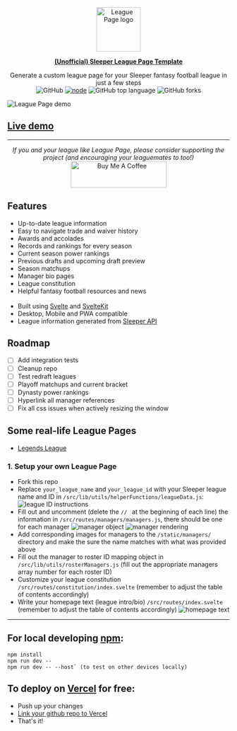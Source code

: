 <div align="center">
  <img alt="League Page logo" src="https://storage.googleapis.com/nfl-player-data/League%20Page.png" width="100px" />

  **[(Unofficial) Sleeper League Page Template](https://github.com/nmelhado/league-page/)**


Generate a custom league page for your Sleeper fantasy football league in just a few steps
  <br />
  ![GitHub](https://img.shields.io/github/license/nmelhado/league-page) [![node](https://img.shields.io/node/v/passport.svg)](https://github.com/nmelhado/league-page) ![GitHub top language](https://img.shields.io/github/languages/top/nmelhado/league-page?color=ff3e00) ![GitHub forks](https://img.shields.io/github/forks/nmelhado/league-page)
</div>


![League Page demo](https://storage.googleapis.com/nfl-player-data/league-page-demo.png)

## [Live demo](https://www.legendsleagueff.com/)
-----------
<div align="center">
<i>If you and your league like League Page, please consider supporting the project (and encouraging your leaguemates to too!)</i><br>
    <a href="https://www.buymeacoffee.com/nmelhado" target="_blank"><img src="https://cdn.buymeacoffee.com/buttons/v2/default-green.png" alt="Buy Me A Coffee" style="height: 60px !important; width: 217px !important;" width="217px" height="60px" ></a>
</div>

## Features
- Up-to-date league information
- Easy to navigate trade and waiver history
- Awards and accolades
- Records and rankings for every season
- Current season power rankings
- Previous drafts and upcoming draft preview
- Season matchups
- Manager bio pages
- League constitution
- Helpful fantasy football resources and news<br><br>
- Built using [Svelte](https://svelte.dev/docs) and [SvelteKit](https://kit.svelte.dev/docs)
- Desktop, Mobile and PWA compatible 
- League information generated from [Sleeper API](https://docs.sleeper.app/)


## Roadmap
  - [ ] Add integration tests
  - [ ] Cleanup repo
  - [ ] Test redraft leagues
  - [ ] Playoff matchups and current bracket
  - [ ] Dynasty power rankings
  - [ ] Hyperlink all manager references
  - [ ] Fix all css issues when actively resizing the window
  <!-- - [x] ~~performance optimizations~~ -->

## Some real-life League Pages
- [Legends League](https://www.legendsleagueff.com/)

### 1. Setup your own League Page
- Fork this repo
- Replace `your_league_name` and `your_league_id` with your Sleeper league name and ID in `/src/lib/utils/helperFunctions/leagueData.js`:
![league ID instructions](https://storage.googleapis.com/nfl-player-data/league_id_instructions.png)
- Fill out and uncomment (delete the `// ` at the beginning of each line) the information in `/src/routes/managers/managers.js`, there should be one for each manager
![manager object](https://storage.googleapis.com/nfl-player-data/managersObj.png)
![manager rendering](https://storage.googleapis.com/nfl-player-data/managerRendering.png)
- Add corresponding images for managers to the `/static/managers/` directory and make the sure the name matches with what was provided above
- Fill out the manager to roster ID mapping object in `/src/lib/utils/rosterManagers.js` (fill out the appropriate managers array number for each roster ID)
- Customize your league constitution `/src/routes/constitution/index.svelte` (remember to adjust the table of contents accordingly)
- Write your homepage text (league intro/bio) `/src/routes/index.svelte` (remember to adjust the table of contents accordingly)
![homepage text](https://storage.googleapis.com/nfl-player-data/homepage_text.png)
-----------
## For local developing [npm](https://docs.npmjs.com/getting-started/what-is-npm):

    npm install
    npm run dev --
    npm run dev -- --host` (to test on other devices locally)
## To deploy on [Vercel](https://vercel.com/) for free:
- Push up your changes
- [Link your github repo to Vercel](https://vercel.com/guides/deploying-svelte-with-vercel#step-2:-deploying-your-svelte-app-with-vercel)
- That's it!

<!-- ## Development
see [CONTRIBUTING.md](.github/CONTRIBUTING.md) -->